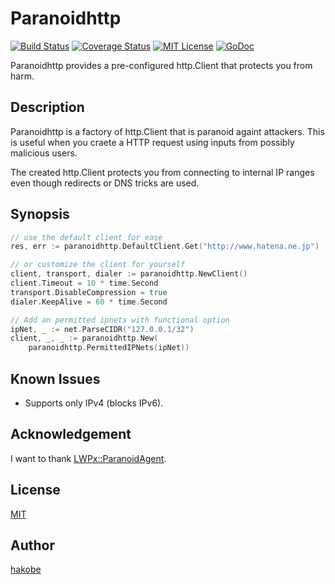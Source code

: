 # Paranoidhttp

[![Build Status](https://travis-ci.org/hakobe/paranoidhttp.svg?branch=master)][travis]
[![Coverage Status](https://coveralls.io/repos/hakobe/paranoidhttp/badge.svg?branch=master)][coveralls]
[![MIT License](http://img.shields.io/badge/license-MIT-blue.svg?style=flat-square)][license]
[![GoDoc](https://godoc.org/github.com/hakobe/paranoidhttp?status.svg)][godoc]

[travis]: https://travis-ci.org/hakobe/paranoidhttp
[coveralls]: https://coveralls.io/r/hakobe/paranoidhttp?branch=master
[license]: https://github.com/hakobe/paranoidhttp/blob/master/LICENSE
[godoc]: https://godoc.org/github.com/hakobe/paranoidhttp

Paranoidhttp provides a pre-configured http.Client that protects you from harm.

## Description

Paranoidhttp is a factory of http.Client that is paranoid againt attackers.
This is useful when you craete a HTTP request using inputs from possibly malicious users.

The created http.Client protects you from connecting to internal IP ranges
even though redirects or DNS tricks are used.

## Synopsis

```go
// use the default client for ease
res, err := paranoidhttp.DefaultClient.Get("http://www.hatena.ne.jp")

// or customize the client for yourself
client, transport, dialer := paranoidhttp.NewClient()
client.Timeout = 10 * time.Second
transport.DisableCompression = true
dialer.KeepAlive = 60 * time.Second

// Add an permitted ipnets with functional option
ipNet, _ := net.ParseCIDR("127.0.0.1/32")
client, _, _ := paranoidhttp.New(
    paranoidhttp.PermittedIPNets(ipNet))
```

## Known Issues

- Supports only IPv4 (blocks IPv6).

## Acknowledgement

I want to thank [LWPx::ParanoidAgent](https://metacpan.org/pod/LWPx::ParanoidAgent).

## License

[MIT](./LICENSE)

## Author

[hakobe](http://github.com/hakobe)

